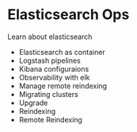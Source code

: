 # Elasticsearch Ops

Learn about elasticsearch 

- Elasticsearch as container
- Logstash pipelines
- Kibana configuraions
- Observability with elk
- Manage remote reindexing
- Migrating clusters
- Upgrade
- Reindexing
- Remote Reindexing

